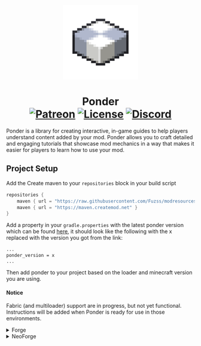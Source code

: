 <p align="center"><img src="./.idea/icon.png" alt="Logo" width="200">
<h1 align="center">Ponder<br>
	<a href="https://www.patreon.com/simibubi"><img src="https://img.shields.io/endpoint.svg?url=https%3A%2F%2Fshieldsio-patreon.vercel.app%2Fapi%3Fusername%3Dsimibubi%26type%3Dpatrons&style=flat&label=Supporters&color=ff5733" alt="Patreon"></a>
	<a href="https://github.com/Creators-of-Create/Ponder/blob/master/LICENSE"><img src="https://img.shields.io/github/license/Creators-of-Create/Ponder?style=flat&color=900c3f" alt="License"></a>
	<a href="https://discord.gg/hmaD7Se"><img src="https://img.shields.io/discord/620934202875183104?color=5865f2&label=Discord&style=flat" alt="Discord"></a>
</h1>

<p>
Ponder is a library for creating interactive, in-game guides to help players understand content added by your mod.
Ponder allows you to craft detailed and engaging tutorials that showcase mod mechanics in a way that makes it easier
for players to learn how to use your mod.
</p>

## Project Setup

Add the Create maven to your `repositories` block in your build script
```groovy
repositories {
    maven { url = "https://raw.githubusercontent.com/Fuzss/modresources/main/maven/" }
    maven { url = "https://maven.createmod.net" }
}
```

Add a property in your `gradle.properties` with the latest ponder version
which can be found [here](https://ci.createmod.net/job/createmod/job/Ponder/),
it should look like the following with the x replaced with the version you got from the link:

```properties
...
ponder_version = x
...
```

Then add ponder to your project based on the loader and minecraft version you are using.

#### Notice
Fabric (and multiloader) support are in progress, but not yet functional. Instructions will be added when Ponder is ready for use in those environments.

<details>
<summary>Forge</summary>

### Forge 1.20.1 \w ForgeGradle
```groovy
dependencies {
    implementation(fg.deobf("net.createmod.ponder:Ponder-Forge-${minecraft_version}:${ponder_version}"))
}
```

### Forge 1.20.1 \w ModDevGradle
```groovy
dependencies {
    modImplementation("net.createmod.ponder:Ponder-Forge-${minecraft_version}:${ponder_version}")
}
```
</details>

<details>
<summary>NeoForge</summary>

### NeoForge 1.21.1
```groovy
dependencies {
    implementation("net.createmod.ponder:Ponder-NeoForge-${minecraft_version}:${ponder_version}")
}
```
</details>

